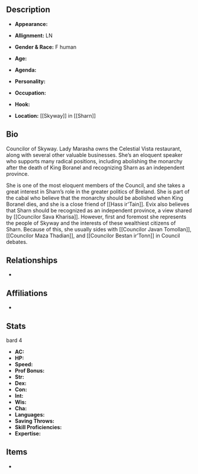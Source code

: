 ## Description
- **Appearance:** 

- **Allignment:** LN

- **Gender & Race:** F human

- **Age:** 

- **Agenda:** 

- **Personality:** 

- **Occupation:** 

- **Hook:** 

- **Location:** [[Skyway]] in [[Sharn]]

## Bio
Councilor of Skyway. Lady Marasha owns the Celestial Vista restaurant, along with several other valuable businesses. She’s an eloquent speaker who supports many radical positions, including abolishing the monarchy after the death of King Boranel and recognizing Sharn as an independent province.

She is one of the most eloquent members of the Council, and she takes a great interest in Sharn’s role in the greater politics of Breland. She is part of the cabal who believe that the monarchy should be abolished when King Boranel dies, and she is a close friend of [[Hass ir'Tain]]. Evix also believes that Sharn should be recognized as an independent province, a view shared by [[Councilor Sava Kharisa]]. However, first and foremost she represents the people of Skyway and the interests of these wealthiest citizens of Sharn. Because of this, she usually sides with [[Councilor Javan Tomollan]], [[Councilor Maza Thadian]], and [[Councilor Bestan ir’Tonn]] in Council debates.

## Relationships
- 

## Affiliations
- 

## Stats
bard 4
- **AC:** 
- **HP:** 
- **Speed:** 
- **Prof Bonus:** 
- **Str:** 
- **Dex:** 
- **Con:** 
- **Int:** 
- **Wis:** 
- **Cha:** 
- **Languages:** 
- **Saving Throws:** 
- **Skill Proficiencies:** 
- **Expertise:** 


## Items
- 
